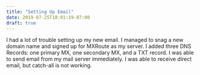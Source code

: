 ```yaml
---
title: "Setting Up Email"
date: 2019-07-25T18:01:19-07:00
draft: true
---
```


I had a lot of trouble setting up my new email.  I managed to snag a new domain name and signed up for MXRoute as my server.  I added three DNS Records: one primary MX, one secondary MX, and a TXT record.  I was able to send email from my mail server immediately.  I was able to receive direct email, but catch-all is not working.

